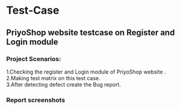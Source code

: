 # Test-Case

## PriyoShop website testcase on Register and Login module

### Project Scenarios:
1.Checking the register and Login module of PriyoShop website .<br>
2.Making test matrix on this test case.<br>
3.After detecting defect create the Bug report.


### Report screenshots


